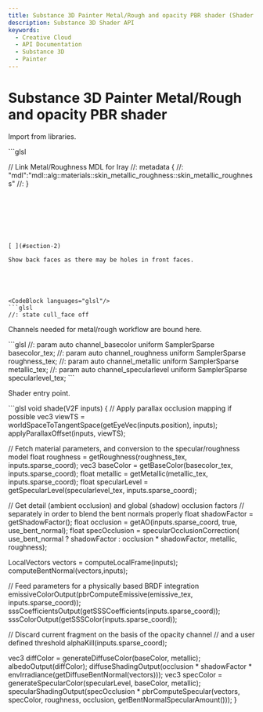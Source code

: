 ```yaml
---
title: Substance 3D Painter Metal/Rough and opacity PBR shader (Shader API)
description: Substance 3D Shader API
keywords:
  - Creative Cloud
  - API Documentation
  - Substance 3D
  - Painter
---
```














[ ](#section-0)




<CodeBlock languages="glsl"/>








[ ](#section-1)

Substance 3D Painter Metal/Rough and opacity PBR shader
=======================================================


Import from libraries.





<CodeBlock languages="glsl"/>
```glsl







 
 // Link Metal/Roughness MDL for Iray
 //: metadata {
 //: "mdl":"mdl::alg::materials::skin_metallic_roughness::skin_metallic_roughness"
 //: }
```







[ ](#section-2)

Show back faces as there may be holes in front faces.





<CodeBlock languages="glsl"/>
```glsl
//: state cull_face off
```







[ ](#section-3)

Channels needed for metal/rough workflow are bound here.





<CodeBlock languages="glsl"/>
```glsl
//: param auto channel_basecolor
 uniform SamplerSparse basecolor_tex;
 //: param auto channel_roughness
 uniform SamplerSparse roughness_tex;
 //: param auto channel_metallic
 uniform SamplerSparse metallic_tex;
 //: param auto channel_specularlevel
 uniform SamplerSparse specularlevel_tex;
```







[ ](#section-4)

Shader entry point.





<CodeBlock languages="glsl"/>
```glsl
void shade(V2F inputs)
 {
  // Apply parallax occlusion mapping if possible
  vec3 viewTS = worldSpaceToTangentSpace(getEyeVec(inputs.position), inputs);
  applyParallaxOffset(inputs, viewTS);
 
  // Fetch material parameters, and conversion to the specular/roughness model
  float roughness = getRoughness(roughness_tex, inputs.sparse_coord);
  vec3 baseColor = getBaseColor(basecolor_tex, inputs.sparse_coord);
  float metallic = getMetallic(metallic_tex, inputs.sparse_coord);
  float specularLevel = getSpecularLevel(specularlevel_tex, inputs.sparse_coord);
 
  // Get detail (ambient occlusion) and global (shadow) occlusion factors
  // separately in order to blend the bent normals properly
  float shadowFactor = getShadowFactor();
  float occlusion = getAO(inputs.sparse_coord, true, use_bent_normal);
  float specOcclusion = specularOcclusionCorrection(
  use_bent_normal ? shadowFactor : occlusion * shadowFactor,
  metallic,
  roughness);
 
  LocalVectors vectors = computeLocalFrame(inputs);
  computeBentNormal(vectors,inputs);
 
  // Feed parameters for a physically based BRDF integration
  emissiveColorOutput(pbrComputeEmissive(emissive_tex, inputs.sparse_coord));
  sssCoefficientsOutput(getSSSCoefficients(inputs.sparse_coord));
  sssColorOutput(getSSSColor(inputs.sparse_coord));
 
  // Discard current fragment on the basis of the opacity channel
  // and a user defined threshold
  alphaKill(inputs.sparse_coord);
 
  vec3 diffColor = generateDiffuseColor(baseColor, metallic);
  albedoOutput(diffColor);
  diffuseShadingOutput(occlusion * shadowFactor * envIrradiance(getDiffuseBentNormal(vectors)));
  vec3 specColor = generateSpecularColor(specularLevel, baseColor, metallic);
  specularShadingOutput(specOcclusion * pbrComputeSpecular(vectors, specColor, roughness, occlusion, getBentNormalSpecularAmount()));
 }
 
 
```






